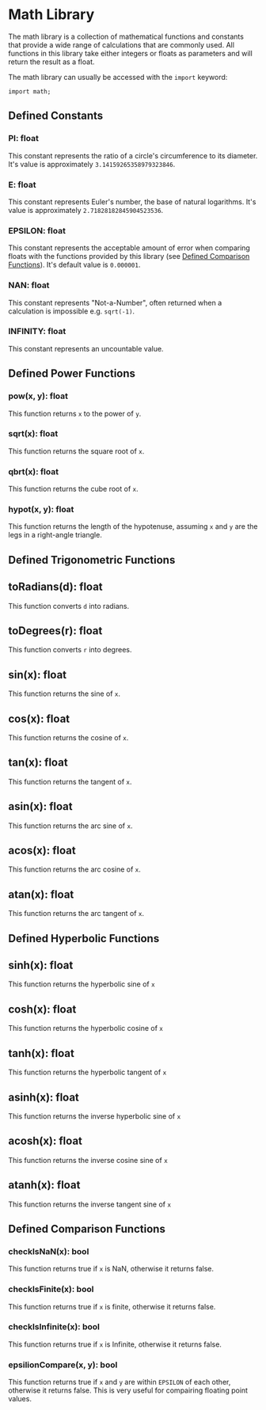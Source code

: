 # Math Library

The math library is a collection of mathematical functions and constants that provide a wide range of calculations that are commonly used. All functions in this library take either integers or floats as parameters and will return the result as a float.

The math library can usually be accessed with the `import` keyword:

```
import math;
```

## Defined Constants

### PI: float

This constant represents the ratio of a circle's circumference to its diameter. It's value is approximately `3.14159265358979323846`.

### E: float

This constant represents Euler's number, the base of natural logarithms. It's value is approximately `2.71828182845904523536`.

### EPSILON: float

This constant represents the acceptable amount of error when comparing floats with the functions provided by this library (see [Defined Comparison Functions](#defined-comparison-functions)). It's default value is `0.000001`.

### NAN: float

This constant represents "Not-a-Number", often returned when a calculation is impossible e.g. `sqrt(-1)`.

### INFINITY: float

This constant represents an uncountable value.

## Defined Power Functions

### pow(x, y): float

This function returns `x` to the power of `y`.

### sqrt(x): float

This function returns the square root of `x`.

### qbrt(x): float

This function returns the cube root of `x`.

### hypot(x, y): float

This function returns the length of the hypotenuse, assuming `x` and `y` are the legs in a right-angle triangle.

## Defined Trigonometric Functions

## toRadians(d): float

This function converts `d` into radians.

## toDegrees(r): float

This function converts `r` into degrees.

## sin(x): float

This function returns the sine of `x`.

## cos(x): float

This function returns the cosine of `x`.

## tan(x): float

This function returns the tangent of `x`.

## asin(x): float

This function returns the arc sine of `x`.

## acos(x): float

This function returns the arc cosine of `x`.

## atan(x): float

This function returns the arc tangent of `x`.

## Defined Hyperbolic Functions

## sinh(x): float

This function returns the hyperbolic sine of `x`

## cosh(x): float

This function returns the hyperbolic cosine of `x`

## tanh(x): float

This function returns the hyperbolic tangent of `x`

## asinh(x): float

This function returns the inverse hyperbolic sine of `x`

## acosh(x): float

This function returns the inverse cosine sine of `x`

## atanh(x): float

This function returns the inverse tangent sine of `x`

## Defined Comparison Functions

### checkIsNaN(x): bool

This function returns true if `x` is NaN, otherwise it returns false.

### checkIsFinite(x): bool

This function returns true if `x` is finite, otherwise it returns false.

### checkIsInfinite(x): bool

This function returns true if `x` is Infinite, otherwise it returns false.

### epsilionCompare(x, y): bool

This function returns true if `x` and `y` are within `EPSILON` of each other, otherwise it returns false. This is very useful for compairing floating point values.
